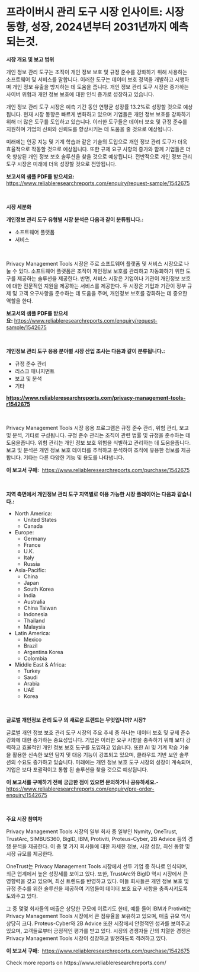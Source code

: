 <p><h1>프라이버시 관리 도구 시장 인사이트: 시장 동향, 성장, 2024년부터 2031년까지 예측되는것.</h1></p><p><strong>시장 개요 및 보고 범위</strong></p>
<p><p>개인 정보 관리 도구는 조직이 개인 정보 보호 및 규정 준수를 강화하기 위해 사용하는 소프트웨어 및 서비스를 말합니다. 이러한 도구는 데이터 보호 정책을 개발하고 시행하며 개인 정보 유출을 방지하는 데 도움을 줍니다. 개인 정보 관리 도구 시장은 증가하는 사이버 위협과 개인 정보 보호에 대한 인식 증가로 성장하고 있습니다.</p><p>개인 정보 관리 도구 시장은 예측 기간 동안 연평균 성장률 13.2%로 성장할 것으로 예상됩니다. 현재 시장 동향은 빠르게 변화하고 있으며 기업들은 개인 정보 보호를 강화하기 위해 더 많은 도구를 도입하고 있습니다. 이러한 도구들은 데이터 보호 및 규정 준수를 지원하며 기업의 신뢰와 신뢰도를 향상시키는 데 도움을 줄 것으로 예상됩니다.</p><p>미래에는 인공 지능 및 기계 학습과 같은 기술의 도입으로 개인 정보 관리 도구가 더욱 효율적으로 작동할 것으로 예상됩니다. 또한 규제 요구 사항의 증가와 함께 기업들은 더욱 향상된 개인 정보 보호 솔루션을 찾을 것으로 예상됩니다. 전반적으로 개인 정보 관리 도구 시장은 미래에 더욱 성장할 것으로 전망됩니다.</p></p>
<p><strong>보고서의 샘플 PDF를 받으세요:</strong> <a href="https://www.reliableresearchreports.com/enquiry/request-sample/1542675">https://www.reliableresearchreports.com/enquiry/request-sample/1542675</a></p>
<p>&nbsp;</p>
<p><strong>시장 세분화</strong></p>
<p><strong>개인정보 관리 도구 유형별 시장 분석은 다음과 같이 분류됩니다.:</strong></p>
<p><ul><li>소프트웨어 플랫폼</li><li>서비스</li></ul></p>
<p>&nbsp;</p>
<p><p>Privacy Management Tools 시장은 주로 소프트웨어 플랫폼 및 서비스 시장으로 나눌 수 있다. 소프트웨어 플랫폼은 조직이 개인정보 보호를 관리하고 자동화하기 위한 도구를 제공하는 솔루션을 제공한다. 반면, 서비스 시장은 기업이나 기관이 개인정보 보호에 대한 전문적인 지원을 제공하는 서비스를 제공한다. 두 시장은 기업과 기관이 정부 규제 및 고객 요구사항을 준수하는 데 도움을 주며, 개인정보 보호를 강화하는 데 중요한 역할을 한다.</p></p>
<p><strong>보고서의 샘플 PDF를 받으세요:</strong>&nbsp;<a href="https://www.reliableresearchreports.com/enquiry/request-sample/1542675">https://www.reliableresearchreports.com/enquiry/request-sample/1542675</a></p>
<p>&nbsp;</p>
<p><strong> 개인정보 관리 도구 응용 분야별 시장 산업 조사는 다음과 같이 분류됩니다.:</strong></p>
<p><ul><li>규정 준수 관리</li><li>리스크 매니지먼트</li><li>보고 및 분석</li><li>기타</li></ul></p>
<p><strong><a href="https://www.reliableresearchreports.com/privacy-management-tools-r1542675">https://www.reliableresearchreports.com/privacy-management-tools-r1542675</a></strong></p>
<p>&nbsp;</p>
<p><p>Privacy Management Tools 시장 응용 프로그램은 규정 준수 관리, 위험 관리, 보고 및 분석, 기타로 구성됩니다. 규정 준수 관리는 조직이 관련 법률 및 규정을 준수하는 데 도움을줍니다. 위험 관리는 개인 정보 보호 위험을 식별하고 관리하는 데 도움을줍니다. 보고 및 분석은 개인 정보 보호 데이터를 추적하고 분석하여 조직에 유용한 정보를 제공합니다. 기타는 다른 다양한 기능 및 용도를 나타냅니다.</p></p>
<p><strong>이 보고서 구매:</strong>&nbsp; <a href="https://www.reliableresearchreports.com/purchase/1542675">https://www.reliableresearchreports.com/purchase/1542675</a></p>
<p>&nbsp;</p>
<p><strong>지역 측면에서 개인정보 관리 도구 지역별로 이용 가능한 시장 플레이어는 다음과 같습니다.:</strong></p>
<p><ul>
    <li>
        North America:
        <ul>
            <li>United States</li>
            <li>Canada</li>
        </ul>
    </li>
    <li>
        Europe:
        <ul>
            <li>Germany</li>
            <li>France</li>
            <li>U.K.</li>
            <li>Italy</li>
            <li>Russia</li>
        </ul>
    </li>
    <li>
        Asia-Pacific:
        <ul>
            <li>China</li>
            <li>Japan</li>
            <li>South Korea</li>
            <li>India</li>
            <li>Australia</li>
            <li>China Taiwan</li>
            <li>Indonesia</li>
            <li>Thailand</li>
            <li>Malaysia</li>
        </ul>
    </li>
    <li>
        Latin America:
        <ul>
            <li>Mexico</li>
            <li>Brazil</li>
            <li>Argentina Korea</li>
            <li>Colombia</li>
        </ul>
    </li>
    <li>
        Middle East & Africa:
        <ul>
            <li>Turkey</li>
            <li>Saudi</li>
            <li>Arabia</li>
            <li>UAE</li>
            <li>Korea</li>
        </ul>
    </li>
    </ul></p>
<p>&nbsp;</p>
<p><strong>글로벌 개인정보 관리 도구 의 새로운 트렌드는 무엇입니까? 시장?</strong></p>
<p><p>글로벌 개인 정보 보호 관리 도구 시장의 주요 추세 중 하나는 데이터 보호 및 규제 준수 강화에 대한 증가하는 중요성입니다. 기업은 이러한 요구 사항을 충족하기 위해 보다 강력하고 효율적인 개인 정보 보호 도구를 도입하고 있습니다. 또한 AI 및 기계 학습 기술을 활용한 신속한 보안 탐지 및 대응 기능이 강조되고 있으며, 클라우드 기반 보안 솔루션의 수요도 증가하고 있습니다. 미래에는 개인 정보 보호 도구 시장의 성장이 계속되며, 기업은 보다 포괄적이고 통합 된 솔루션을 찾을 것으로 예상됩니다.</p></p>
<p><strong>이 보고서를 구매하기 전에 궁금한 점이 있으면 문의하거나 공유하세요.</strong>- <a href="https://www.reliableresearchreports.com/enquiry/pre-order-enquiry/1542675">https://www.reliableresearchreports.com/enquiry/pre-order-enquiry/1542675</a></p>
<p>&nbsp;</p>
<p><strong>주요 시장 참여자</strong></p>
<p><p>Privacy Management Tools 시장의 일부 회사 중 일부인 Nymity, OneTrust, TrustArc, SIMBUS360, BigID, IBM, Protiviti, Proteus-Cyber, 2B Advice 등의 경쟁 분석을 제공한다. 이 중 몇 가지 회사들에 대한 자세한 정보, 시장 성장, 최신 동향 및 시장 규모를 제공한다. </p><p>OneTrust는 Privacy Management Tools 시장에서 선두 기업 중 하나로 인식되며, 최근 업계에서 높은 성장세를 보이고 있다. 또한, TrustArc와 BigID 역시 시장에서 큰 영향력을 갖고 있으며, 최신 트렌드를 반영하고 있다. 이들 회사들은 개인 정보 보호 및 규정 준수를 위한 솔루션을 제공하여 기업들이 데이터 보호 요구 사항을 충족시키도록 도와주고 있다. </p><p>그 중 몇몇 회사들의 매출은 상당한 규모에 이르기도 한데, 예를 들어 IBM과 Protiviti는 Privacy Management Tools 시장에서 큰 점유율을 보유하고 있으며, 매출 규모 역시 상당히 크다. Proteus-Cyber와 2B Advice 또한 시장에서 안정적인 성과를 보여주고 있으며, 고객들로부터 긍정적인 평가를 받고 있다. 시장의 경쟁자들 간의 치열한 경쟁은 Privacy Management Tools 시장이 성장하고 발전하도록 격려하고 있다.</p></p>
<p><strong>이 보고서 구매:</strong>&nbsp;&nbsp;<a href="https://www.reliableresearchreports.com/purchase/1542675">https://www.reliableresearchreports.com/purchase/1542675</a></p>
<p>Check more reports on https://www.reliableresearchreports.com/</p>